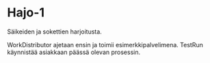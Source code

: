 # Hajo-1
Säikeiden ja sokettien harjoitusta.

WorkDistributor ajetaan ensin ja toimii esimerkkipalvelimena.
TestRun käynnistää asiakkaan päässä olevan prosessin.
